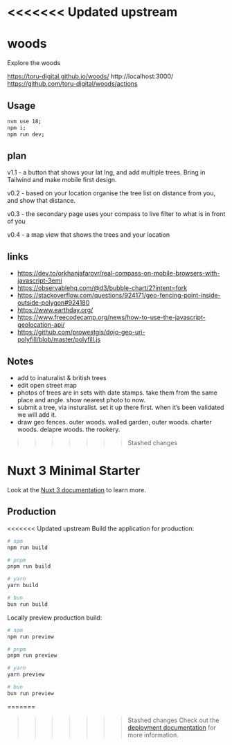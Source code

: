 # <<<<<<< Updated upstream

# woods

Explore the woods

https://toru-digital.github.io/woods/
http://localhost:3000/
https://github.com/toru-digital/woods/actions

## Usage

```bash
nvm use 18;
npm i;
npm run dev;
```

## plan

v1.1 - a button that shows your lat lng, and add multiple trees. Bring in Tailwind and make mobile first design.

v0.2 - based on your location organise the tree list on distance from you, and show that distance.

v0.3 - the secondary page uses your compass to live filter to what is in front of you

v0.4 - a map view that shows the trees and your location

## links

- https://dev.to/orkhanjafarovr/real-compass-on-mobile-browsers-with-javascript-3emi
- https://observablehq.com/@d3/bubble-chart/2?intent=fork
- https://stackoverflow.com/questions/924171/geo-fencing-point-inside-outside-polygon#924180
- https://www.earthday.org/
- https://www.freecodecamp.org/news/how-to-use-the-javascript-geolocation-api/
- https://github.com/prowestgis/dojo-geo-uri-polyfill/blob/master/polyfill.js

## Notes

- add to inaturalist & british trees
- edit open street map
- photos of trees are in sets with date stamps. take them from the same place and angle. show nearest photo to now.
- submit a tree, via insturalist. set it up there first. when it’s been validated we will add it.
- draw geo fences. outer woods. walled garden, outer woods. charter woods. delapre woods. the rookery.

> > > > > > > Stashed changes

# Nuxt 3 Minimal Starter

Look at the [Nuxt 3 documentation](https://nuxt.com/docs/getting-started/introduction) to learn more.

## Production

<<<<<<< Updated upstream
Build the application for production:

```bash
# npm
npm run build

# pnpm
pnpm run build

# yarn
yarn build

# bun
bun run build
```

Locally preview production build:

```bash
# npm
npm run preview

# pnpm
pnpm run preview

# yarn
yarn preview

# bun
bun run preview
```

=======

> > > > > > > Stashed changes
> > > > > > > Check out the [deployment documentation](https://nuxt.com/docs/getting-started/deployment) for more information.
